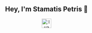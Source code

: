 <h2 align="center">Hey, I'm Stamatis Petris 👋</h2>

<div align="center">
  <img src="https://skillicons.dev/icons?i=lua" height="30" alt="lua logo"  />
</div>

###
